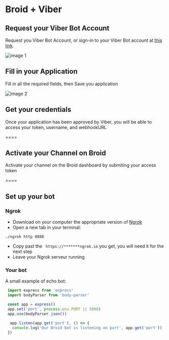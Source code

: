 # Broid + Viber

## Request your Viber Bot Account

Request you Viber Bot Account, or sign-in to your Viber Bot account at <a href="https://developers.viber.com/docs/general/getting-started-with-bots/" target="_blank">this link</a>.

![image 1](/images/integrations/Viber/image1.png)

## Fill in your Application

Fill in all the required fields, then Save you application

![image 2](/images/integrations/Viber/image2.png)

## Get your credentials

Once your application has been approved by Viber, you will be able to access your token, username, and webhookURL

====

## Activate your Channel on Broid

Activate your channel on the Broid dashboard by submiting your access token

====

## Set up your bot

### Ngrok

* Download on your computer the appropriate version of [Ngrok](https://ngrok.com/download)
* Open a new tab in your terminal:
```
./ngrok http 8080
```
* Copy past the ``` https://*******ngrok.io``` you get, you will need it for the next step
* Leave your Ngrok serveur running

### Your bot

A small example of echo bot:

```javascript
 import express from 'express'
 import bodyParser from 'body-parser'

 const app = express()
 app.set('port', process.env.PORT || 5000)
 app.use(bodyParser.json())

  app.listen(app.get('port'), () => {
   console.log('Our Broid bot is listening on port', app.get('port'))
 })
```
